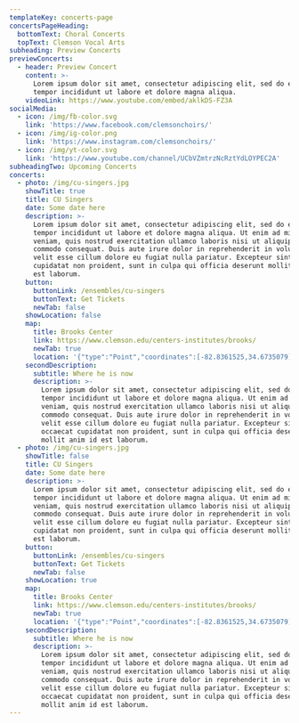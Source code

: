 ```yaml
---
templateKey: concerts-page
concertsPageHeading:
  bottomText: Choral Concerts
  topText: Clemson Vocal Arts
subheading: Preview Concerts
previewConcerts:
  - header: Preview Concert
    content: >-
      Lorem ipsum dolor sit amet, consectetur adipiscing elit, sed do eiusmod
      tempor incididunt ut labore et dolore magna aliqua.
    videoLink: https://www.youtube.com/embed/aklkDS-FZ3A
socialMedia:
  - icon: /img/fb-color.svg
    link: 'https://www.facebook.com/clemsonchoirs/'
  - icon: /img/ig-color.png
    link: 'https://www.instagram.com/clemsonchoirs/'
  - icon: /img/yt-color.svg
    link: 'https://www.youtube.com/channel/UCbVZmtrzNcRztYdLOYPEC2A'
subheadingTwo: Upcoming Concerts
concerts:
  - photo: /img/cu-singers.jpg
    showTitle: true
    title: CU Singers
    date: Some date here
    description: >-
      Lorem ipsum dolor sit amet, consectetur adipiscing elit, sed do eiusmod
      tempor incididunt ut labore et dolore magna aliqua. Ut enim ad minim
      veniam, quis nostrud exercitation ullamco laboris nisi ut aliquip ex ea
      commodo consequat. Duis aute irure dolor in reprehenderit in voluptate
      velit esse cillum dolore eu fugiat nulla pariatur. Excepteur sint occaecat
      cupidatat non proident, sunt in culpa qui officia deserunt mollit anim id
      est laborum.
    button:
      buttonLink: /ensembles/cu-singers
      buttonText: Get Tickets
      newTab: false
    showLocation: false
    map:
      title: Brooks Center
      link: https://www.clemson.edu/centers-institutes/brooks/
      newTab: true
      location: '{"type":"Point","coordinates":[-82.8361525,34.6735079]}'
    secondDescription:
      subtitle: Where he is now
      description: >-
        Lorem ipsum dolor sit amet, consectetur adipiscing elit, sed do eiusmod
        tempor incididunt ut labore et dolore magna aliqua. Ut enim ad minim
        veniam, quis nostrud exercitation ullamco laboris nisi ut aliquip ex ea
        commodo consequat. Duis aute irure dolor in reprehenderit in voluptate
        velit esse cillum dolore eu fugiat nulla pariatur. Excepteur sint
        occaecat cupidatat non proident, sunt in culpa qui officia deserunt
        mollit anim id est laborum.
  - photo: /img/cu-singers.jpg
    showTitle: false
    title: CU Singers
    date: Some date here
    description: >-
      Lorem ipsum dolor sit amet, consectetur adipiscing elit, sed do eiusmod
      tempor incididunt ut labore et dolore magna aliqua. Ut enim ad minim
      veniam, quis nostrud exercitation ullamco laboris nisi ut aliquip ex ea
      commodo consequat. Duis aute irure dolor in reprehenderit in voluptate
      velit esse cillum dolore eu fugiat nulla pariatur. Excepteur sint occaecat
      cupidatat non proident, sunt in culpa qui officia deserunt mollit anim id
      est laborum.
    button:
      buttonLink: /ensembles/cu-singers
      buttonText: Get Tickets
      newTab: false
    showLocation: true
    map:
      title: Brooks Center
      link: https://www.clemson.edu/centers-institutes/brooks/
      newTab: true
      location: '{"type":"Point","coordinates":[-82.8361525,34.6735079]}'
    secondDescription:
      subtitle: Where he is now
      description: >-
        Lorem ipsum dolor sit amet, consectetur adipiscing elit, sed do eiusmod
        tempor incididunt ut labore et dolore magna aliqua. Ut enim ad minim
        veniam, quis nostrud exercitation ullamco laboris nisi ut aliquip ex ea
        commodo consequat. Duis aute irure dolor in reprehenderit in voluptate
        velit esse cillum dolore eu fugiat nulla pariatur. Excepteur sint
        occaecat cupidatat non proident, sunt in culpa qui officia deserunt
        mollit anim id est laborum.
---
```


